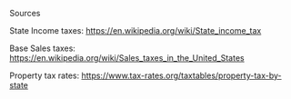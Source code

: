 Sources

State Income taxes: https://en.wikipedia.org/wiki/State_income_tax

Base Sales taxes: https://en.wikipedia.org/wiki/Sales_taxes_in_the_United_States

Property tax rates: https://www.tax-rates.org/taxtables/property-tax-by-state